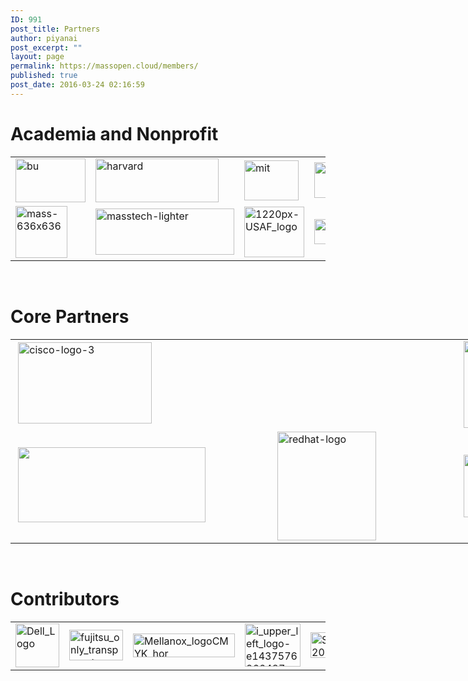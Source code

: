 ```yaml
---
ID: 991
post_title: Partners
author: piyanai
post_excerpt: ""
layout: page
permalink: https://massopen.cloud/members/
published: true
post_date: 2016-03-24 02:16:59
---
```

<h1>Academia&nbsp;and Nonprofit</h1>
<table>
<tbody>
<tr>
<td><a href="http://www.bu.edu/"><img class="size-full wp-image-776 aligncenter" src="http://massopen.cloud/wp-content/uploads/2016/03/bu.jpg" alt="bu" width="112" height="70"></a></td>
<td><a href="https://www.harvard.edu/"><img class="size-full wp-image-774 aligncenter" src="http://massopen.cloud/wp-content/uploads/2016/03/harvard.jpg" alt="harvard" width="197" height="70"></a></td>
<td><a href="http://web.mit.edu/"><img class=" wp-image-775 aligncenter" src="http://massopen.cloud/wp-content/uploads/2016/03/mit.jpg" alt="mit" width="87" height="64"></a></td>
<td><a href="http://www.northeastern.edu/"><img class=" wp-image-777 aligncenter" src="http://massopen.cloud/wp-content/uploads/2016/03/northeastern-300x62.jpg" alt="northeastern" width="276" height="57"></a></td>
<td><a href="https://www.umass.edu/"><img class="size-full wp-image-778 aligncenter" src="http://massopen.cloud/wp-content/uploads/2016/03/umass.jpg" alt="umass" width="47" height="70"></a></td>
</tr>
<tr>
<td><img class="wp-image-792 aligncenter" src="http://massopen.cloud/wp-content/uploads/2016/03/mass-636x636-300x300.png" alt="mass-636x636" width="83" height="83"></td>
<td><a href="https://masstech.org/"><img class="wp-image-793 aligncenter" src="http://massopen.cloud/wp-content/uploads/2016/03/masstech-lighter-300x100.png" alt="masstech-lighter" width="222" height="74"></a></td>
<td><a href="https://www.airforce.com/"><img class="wp-image-791 aligncenter" src="http://massopen.cloud/wp-content/uploads/2016/03/1220px-USAF_logo-300x252.png" alt="1220px-USAF_logo" width="96" height="81"></a></td>
<td><a href="https://www.mghpcc.org/"><img class=" wp-image-773 aligncenter" src="http://massopen.cloud/wp-content/uploads/2016/03/MGHPCC.jpg" alt="MGHPCC" width="133" height="40"></a></td>
<td></td>
</tr>
</tbody>
</table>
&nbsp;
<h1>Core Partners</h1>
<table style="width: 1200px;">
<tbody>
<tr>
<td style="width: 412.267px;">&nbsp;<a href="https://www.cisco.com/"><img class="wp-image-781 alignright" src="http://massopen.cloud/wp-content/uploads/2016/03/cisco-logo-3-300x182.jpg" alt="cisco-logo-3" width="214" height="130"></a></td>
<td style="width: 292.733px;"></td>
<td style="width: 478px;"><a href="https://www.intel.com/content/www/us/en/homepage.html"><img class="wp-image-780 alignleft" src="http://massopen.cloud/wp-content/uploads/2016/03/293px-Intel-logo.svg.png" alt="293px-Intel-logo.svg" width="210" height="139"></a></td>
</tr>
<tr>
<td style="width: 412.267px;">&nbsp;<a href="https://www.netapp.com/us/index.aspx"><img class="alignnone wp-image-3204 size-medium" src="https://massopen.cloud/wp-content/uploads/2016/03/na_logo_hrz_2c_rgb_lrg1-300x120.jpg" alt="" width="300" height="120"></a></td>
<td style="width: 292.733px;"><a href="https://www.redhat.com/en"><img class="wp-image-787 aligncenter" src="http://massopen.cloud/wp-content/uploads/2016/03/redhat-logo-273x300.jpg" alt="redhat-logo" width="158" height="174"></a></td>
<td style="width: 478px;"><a href="https://www.twosigma.com/"><img class="wp-image-785 aligncenter" src="http://massopen.cloud/wp-content/uploads/2016/03/TwoSigma-636x183-300x86.png" alt="TwoSigma-636x183" width="349" height="100"></a></td>
</tr>
</tbody>
</table>
&nbsp;
<h1>Contributors</h1>
<table>
<tbody>
<tr>
<td><a href="http://www.dell.com/en-us/"><img class="wp-image-783 aligncenter" src="http://massopen.cloud/wp-content/uploads/2016/03/Dell_Logo-300x300.png" alt="Dell_Logo" width="70" height="70"></a></td>
<td><a href="http://www.fujitsu.com/global/"><img class=" wp-image-784 aligncenter" src="http://massopen.cloud/wp-content/uploads/2016/03/fujitsu_only_transparent.png" alt="fujitsu_only_transparent" width="86" height="49"></a></td>
<td><a href="http://www.mellanox.com/"><img class="wp-image-789 aligncenter" src="http://massopen.cloud/wp-content/uploads/2016/03/Mellanox_logoCMYK_hor.png" alt="Mellanox_logoCMYK_hor" width="163" height="38"></a></td>
<td><a href="http://www.cambridgecomputer.com/web/"><img class="wp-image-782 aligncenter" src="http://massopen.cloud/wp-content/uploads/2016/03/i_upper_left_logo-e1437576266487.gif" alt="i_upper_left_logo-e1437576266487" width="89" height="69"></a></td>
<td><a href="https://www.mathworks.com/"><img class="wp-image-790 aligncenter" src="http://massopen.cloud/wp-content/uploads/2016/03/Screen-Shot-2015-11-19-at-11.20.32-AM.png" alt="Screen-Shot-2015-11-19-at-11.20.32-AM" width="148" height="41"></a></td>
</tr>
</tbody>
</table>